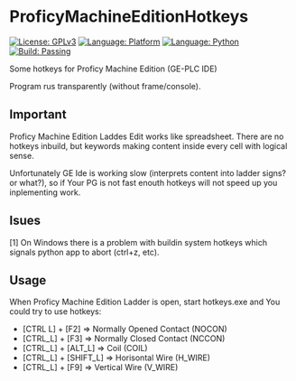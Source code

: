 # ProficyMachineEditionHotkeys
[![License: GPLv3](https://img.shields.io/badge/license-GPL-blue)](https://github.com/kkuba91/ProficyMachineEditionHotkeys/blob/master/LICENSE)
[![Language: Platform](https://img.shields.io/badge/platform-win--32%20%7C%20win--64-lightgrey)](https://github.com/kkuba91/ProficyMachineEditionHotkeys)
[![Language: Python](https://img.shields.io/badge/python-%3E%3D3.7-blue)](https://github.com/kkuba91/ProficyMachineEditionHotkeys)
[![Build: Passing](https://img.shields.io/badge/buil-passing-brightgreen)](https://github.com/kkuba91/ProficyMachineEditionHotkeys)

Some hotkeys for Proficy Machine Edition (GE-PLC IDE)

Program rus transparently (without frame/console).

## Important

Proficy Machine Edition Laddes Edit works like spreadsheet. There are no hotkeys inbuild, but keywords making content inside every cell with logical sense.

Unfortunately GE Ide is working slow (interprets content into ladder signs? or what?), so if Your PG is not fast enouth hotkeys will not speed up you inplementing work.

## Isues

[1] On Windows there is a problem with buildin system hotkeys which signals python app to abort (ctrl+z, etc). 

## Usage
When Proficy Machine Edition Ladder is open, start hotkeys.exe and You could try to use hotkeys:

 - [CTRL L] + [F2]      =>  Normally Opened Contact (NOCON)
 - [CTRL_L] + [F3]      =>  Normally Closed Contact (NCCON)
 - [CTRL_L] + [ALT_L]   =>  Coil (COIL)
 - [CTRL_L] + [SHIFT_L] =>  Horisontal Wire (H_WIRE)
 - [CTRL_L] + [F9]      =>  Vertical Wire (V_WIRE)
